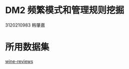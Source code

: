 # DM2 频繁模式和管理规则挖掘
3120210983 韩肇嘉

# 所用数据集
[wine-reviews](https://www.kaggle.com/zynicide/wine-reviews)
